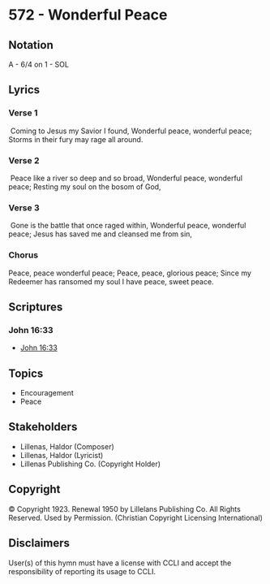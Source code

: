# 572 - Wonderful Peace

## Notation

A - 6/4 on 1 - SOL

## Lyrics

### Verse 1

 Coming to Jesus my Savior I found, Wonderful peace, wonderful peace; Storms in their fury may rage all around. 

### Verse 2

 Peace like a river so deep and so broad, Wonderful peace, wonderful peace; Resting my soul on the bosom of God,

### Verse 3

 Gone is the battle that once raged within, Wonderful peace, wonderful peace; Jesus has saved me and cleansed me from sin,

### Chorus

Peace, peace wonderful peace; Peace, peace, glorious peace; Since my Redeemer has ransomed my soul I have peace, sweet peace. 


## Scriptures

### John 16:33

- [John 16:33](https://www.biblegateway.com/passage/?search=John%2016%3A33)


## Topics

- Encouragement
- Peace

## Stakeholders

- Lillenas, Haldor (Composer)
- Lillenas, Haldor (Lyricist)
- Lillenas Publishing Co. (Copyright Holder)

## Copyright

© Copyright 1923. Renewal 1950 by Lillelans Publishing Co. All Rights Reserved. Used by Permission.
(Christian Copyright Licensing International)

## Disclaimers

User(s) of this hymn must have a license with CCLI and accept the responsibility of reporting its usage to CCLI.

